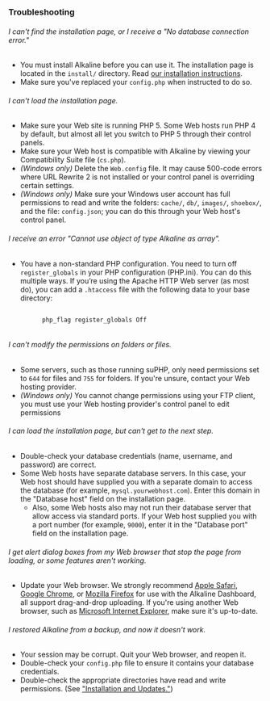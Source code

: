 ### Troubleshooting

###### I can't find the installation page, or I receive a "No database connection error."

- You must install Alkaline before you can use it. The installation page is located in the `install/` directory. Read [our installation instructions](/guide/installation-and-updates/).
- Make sure you've replaced your `config.php` when instructed to do so.

###### I can't load the installation page.

- Make sure your Web site is running PHP 5. Some Web hosts run PHP 4 by default, but almost all let you switch to PHP 5 through their control panels.
- Make sure your Web host is compatible with Alkaline by viewing your Compatibility Suite file (`cs.php`).
- *(Windows only)* Delete the `Web.config` file. It may cause 500-code errors where URL Rewrite 2 is not installed or your control panel is overriding certain settings.
- *(Windows only)* Make sure your Windows user account has full permissions to read and write the folders: `cache/`, `db/`, `images/`, `shoebox/`, and the file: `config.json`; you can do this through your Web host's control panel.

###### I receive an error "Cannot use object of type Alkaline as array".

- You have a non-standard PHP configuration. You need to turn off `register_globals` in your PHP configuration (PHP.ini). You can do this multiple ways. If you&#8217;re using the Apache HTTP Web server (as most do), you can add a `.htaccess` file with the following data to your base directory:

	<pre><code><IfModule mod_php5.c>
		php_flag register_globals Off
	</IfModule></code></pre>

###### I can't modify the permissions on folders or files.

- Some servers, such as those running suPHP, only need permissions set to `644` for files and `755` for folders. If you're unsure, contact your Web hosting provider.
- *(Windows only)* You cannot change permissions using your FTP client, you must use your Web hosting provider's control panel to edit permissions

###### I can load the installation page, but can't get to the next step.

- Double-check your database credentials (name, username, and password) are correct.
- Some Web hosts have separate database servers. In this case, your Web host should have supplied you with a separate domain to access the database (for example, `mysql.yourwebhost.com`). Enter this domain in the "Database host" field on the installation page.
	- Also, some Web hosts also may not run their database server that allow access via standard ports. If your Web host supplied you with a port number (for example, `9000`), enter it in the "Database port" field on the installation page.

###### I get alert dialog boxes from my Web browser that stop the page from loading, or some features aren't working.

- Update your Web browser. We strongly recommend [Apple Safari](http://www.apple.com/safari/), [Google Chrome](http://www.google.com/chrome/), or [Mozilla Firefox](http://www.mozilla.com/firefox/) for use with the Alkaline Dashboard, all support drag-and-drop uploading. If you're using another Web browser, such as [Microsoft Internet Explorer](http://www.microsoft.com/ie/), make sure it's up-to-date.

###### I restored Alkaline from a backup, and now it doesn't work.

- Your session may be corrupt. Quit your Web browser, and reopen it. 
- Double-check your `config.php` file to ensure it contains your database credentials.
- Double-check the appropriate directories have read and write permissions. (See ["Installation and Updates."](/guide/installation-and-updates/))